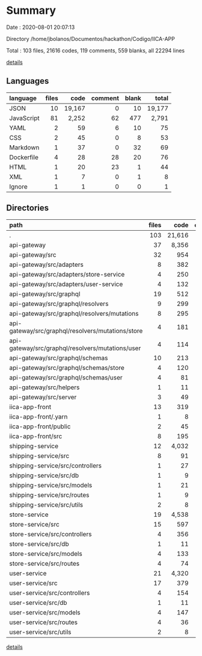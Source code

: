 # Summary

Date : 2020-08-01 20:07:13

Directory /home/jbolanos/Documentos/hackathon/Codigo/IICA-APP

Total : 103 files,  21616 codes, 119 comments, 559 blanks, all 22294 lines

[details](details.md)

## Languages
| language | files | code | comment | blank | total |
| :--- | ---: | ---: | ---: | ---: | ---: |
| JSON | 10 | 19,167 | 0 | 10 | 19,177 |
| JavaScript | 81 | 2,252 | 62 | 477 | 2,791 |
| YAML | 2 | 59 | 6 | 10 | 75 |
| CSS | 2 | 45 | 0 | 8 | 53 |
| Markdown | 1 | 37 | 0 | 32 | 69 |
| Dockerfile | 4 | 28 | 28 | 20 | 76 |
| HTML | 1 | 20 | 23 | 1 | 44 |
| XML | 1 | 7 | 0 | 1 | 8 |
| Ignore | 1 | 1 | 0 | 0 | 1 |

## Directories
| path | files | code | comment | blank | total |
| :--- | ---: | ---: | ---: | ---: | ---: |
| . | 103 | 21,616 | 119 | 559 | 22,294 |
| api-gateway | 37 | 8,356 | 12 | 170 | 8,538 |
| api-gateway/src | 32 | 954 | 5 | 162 | 1,121 |
| api-gateway/src/adapters | 8 | 382 | 5 | 70 | 457 |
| api-gateway/src/adapters/store-service | 4 | 250 | 0 | 43 | 293 |
| api-gateway/src/adapters/user-service | 4 | 132 | 5 | 27 | 164 |
| api-gateway/src/graphql | 19 | 512 | 0 | 68 | 580 |
| api-gateway/src/graphql/resolvers | 9 | 299 | 0 | 27 | 326 |
| api-gateway/src/graphql/resolvers/mutations | 8 | 295 | 0 | 24 | 319 |
| api-gateway/src/graphql/resolvers/mutations/store | 4 | 181 | 0 | 12 | 193 |
| api-gateway/src/graphql/resolvers/mutations/user | 4 | 114 | 0 | 12 | 126 |
| api-gateway/src/graphql/schemas | 10 | 213 | 0 | 41 | 254 |
| api-gateway/src/graphql/schemas/store | 4 | 120 | 0 | 22 | 142 |
| api-gateway/src/graphql/schemas/user | 4 | 81 | 0 | 15 | 96 |
| api-gateway/src/helpers | 1 | 11 | 0 | 6 | 17 |
| api-gateway/src/server | 3 | 49 | 0 | 17 | 66 |
| iica-app-front | 13 | 319 | 67 | 71 | 457 |
| iica-app-front/.yarn | 1 | 8 | 6 | 5 | 19 |
| iica-app-front/public | 2 | 45 | 23 | 2 | 70 |
| iica-app-front/src | 8 | 195 | 38 | 31 | 264 |
| shipping-service | 12 | 4,032 | 12 | 46 | 4,090 |
| shipping-service/src | 8 | 91 | 5 | 38 | 134 |
| shipping-service/src/controllers | 1 | 27 | 0 | 13 | 40 |
| shipping-service/src/db | 1 | 9 | 0 | 2 | 11 |
| shipping-service/src/models | 1 | 21 | 0 | 3 | 24 |
| shipping-service/src/routes | 1 | 9 | 2 | 5 | 16 |
| shipping-service/src/utils | 2 | 8 | 0 | 6 | 14 |
| store-service | 19 | 4,538 | 10 | 141 | 4,689 |
| store-service/src | 15 | 597 | 3 | 133 | 733 |
| store-service/src/controllers | 4 | 356 | 0 | 89 | 445 |
| store-service/src/db | 1 | 11 | 0 | 3 | 14 |
| store-service/src/models | 4 | 133 | 0 | 12 | 145 |
| store-service/src/routes | 4 | 74 | 0 | 20 | 94 |
| user-service | 21 | 4,320 | 18 | 126 | 4,464 |
| user-service/src | 17 | 379 | 11 | 118 | 508 |
| user-service/src/controllers | 4 | 154 | 0 | 68 | 222 |
| user-service/src/db | 1 | 11 | 0 | 3 | 14 |
| user-service/src/models | 4 | 147 | 0 | 12 | 159 |
| user-service/src/routes | 4 | 36 | 8 | 20 | 64 |
| user-service/src/utils | 2 | 8 | 0 | 6 | 14 |

[details](details.md)